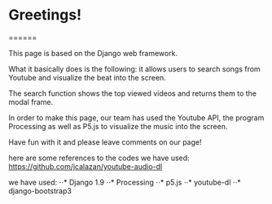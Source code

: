 # Greetings!
======

This page is based on the Django web framework.

What it basically does is the following: it allows users to search songs from Youtube and visualize the beat into the screen.

The search function shows the top viewed videos and returns them to the modal frame.

In order to make this page, our team has used the Youtube API, the program Processing as well as P5.js to visualize the music into the screen.

Have fun with it and please leave comments on our page!

here are some references to the codes we have used:
https://github.com/jcalazan/youtube-audio-dl

we have used:
⋅⋅* Django 1.9
⋅⋅* Processing
⋅⋅* p5.js
⋅⋅* youtube-dl
⋅⋅* django-bootstrap3

